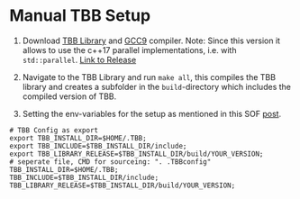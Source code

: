 # Manual TBB Setup

1. Download [TBB Library](https://github.com/oneapi-src/oneTBB) and [GCC9](https://gcc.gnu.org/gcc-9/changes.html) compiler. Note: Since this version it allows to use the c++17 parallel implementations, i.e. with `std::parallel`. [Link to Release](https://gcc.gnu.org/gcc-9/changes.html)

2. Navigate to the TBB Library and run `make all`, this compiles the TBB library and creates a subfolder in the `build`-directory which includes the compiled version of TBB.

3. Setting the env-variables for the setup as mentioned in this SOF [post](https://stackoverflow.com/questions/10726537/how-to-install-tbb-from-source-on-linux-and-make-it-work).


```shell
# TBB Config as export
export TBB_INSTALL_DIR=$HOME/.TBB;
export TBB_INCLUDE=$TBB_INSTALL_DIR/include;
export TBB_LIBRARY_RELEASE=$TBB_INSTALL_DIR/build/YOUR_VERSION;
# seperate file, CMD for sourceing: ". .TBBconfig"
TBB_INSTALL_DIR=$HOME/.TBB;
TBB_INCLUDE=$TBB_INSTALL_DIR/include;
TBB_LIBRARY_RELEASE=$TBB_INSTALL_DIR/build/YOUR_VERSION;
```